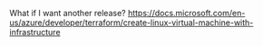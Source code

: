 What if I want another release?
https://docs.microsoft.com/en-us/azure/developer/terraform/create-linux-virtual-machine-with-infrastructure
